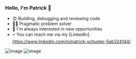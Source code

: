 ### Hello, I'm Patrick 👋

- 😍 Building, debugging and reviewing code
- 👨‍💻 Pragmatic problem solver
- 👀 I'm always interested in new opportunities
- ⚡ You can reach me via my [LinkedIn]: https://www.linkedin.com/in/patrick-schuster-5ab324144/

![image](https://img.shields.io/badge/JavaScript-323330?style=for-the-badge&logo=javascript&logoColor=F7DF1E)
![image](https://img.shields.io/badge/TypeScript-007ACC?style=for-the-badge&logo=typescript&logoColor=white)